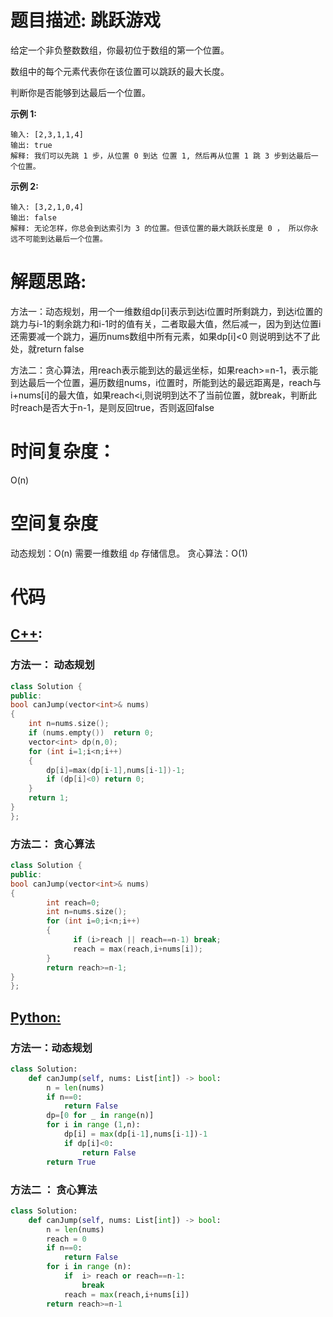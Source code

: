 # 题目描述:  跳跃游戏

给定一个非负整数数组，你最初位于数组的第一个位置。

数组中的每个元素代表你在该位置可以跳跃的最大长度。

判断你是否能够到达最后一个位置。


**示例 1:**
```
输入: [2,3,1,1,4]
输出: true
解释: 我们可以先跳 1 步，从位置 0 到达 位置 1, 然后再从位置 1 跳 3 步到达最后一个位置。
```

**示例 2:**
```
输入: [3,2,1,0,4]
输出: false
解释: 无论怎样，你总会到达索引为 3 的位置。但该位置的最大跳跃长度是 0 ， 所以你永远不可能到达最后一个位置。
```

  
# 解题思路:
  方法一：动态规划，用一个一维数组dp[i]表示到达i位置时所剩跳力，到达i位置的跳力与i-1的剩余跳力和i-1时的值有关，二者取最大值，然后减一，因为到达位置i还需要减一个跳力，遍历nums数组中所有元素，如果dp[i]<0 则说明到达不了此处，就return false
  
  方法二：贪心算法，用reach表示能到达的最远坐标，如果reach>=n-1，表示能到达最后一个位置，遍历数组nums，i位置时，所能到达的最远距离是，reach与i+nums[i]的最大值，如果reach<i,则说明到达不了当前位置，就break，判断此时reach是否大于n-1，是则反回true，否则返回false
# 时间复杂度：
  O(n) 
# 空间复杂度
  动态规划：O(n) 需要一维数组 ``dp`` 存储信息。
  贪心算法：O(1)
  
# 代码

## [C++](./Jump-Game.cpp):

###  方法一： 动态规划
```c++
class Solution {
public:
bool canJump(vector<int>& nums) 
{
    int n=nums.size();
    if (nums.empty())  return 0;
    vector<int> dp(n,0);
    for (int i=1;i<n;i++)
    {
        dp[i]=max(dp[i-1],nums[i-1])-1;
        if (dp[i]<0) return 0;
    }
    return 1;
}
};
```

###  方法二： 贪心算法
```c++
class Solution {
public:
bool canJump(vector<int>& nums) 
{
        int reach=0;
        int n=nums.size();
        for (int i=0;i<n;i++)
        {
              if (i>reach || reach==n-1) break;
              reach = max(reach,i+nums[i]);
        }
        return reach>=n-1;
}
};
```


## [Python:](https://github.com/bryceustc/LeetCode_Note/blob/master/python/Jump-Game/Jump-Game.py)
###  方法一：动态规划
```python
class Solution:
    def canJump(self, nums: List[int]) -> bool:
        n = len(nums)
        if n==0: 
            return False
        dp=[0 for _ in range(n)]
        for i in range (1,n):
            dp[i] = max(dp[i-1],nums[i-1])-1
            if dp[i]<0:
                return False
        return True
```
### 方法二 ： 贪心算法
```python
class Solution:
    def canJump(self, nums: List[int]) -> bool:
        n = len(nums)
        reach = 0
        if n==0: 
            return False
        for i in range (n):
            if  i> reach or reach==n-1:
                break
            reach = max(reach,i+nums[i])
        return reach>=n-1
```



